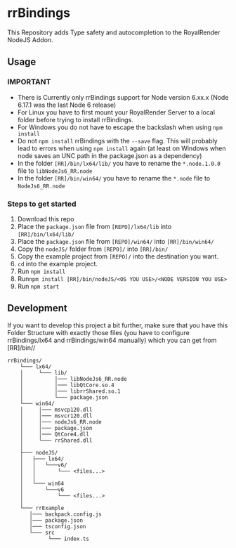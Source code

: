 # rrBindings

This Repository adds Type safety and autocompletion to the RoyalRender NodeJS Addon.

## Usage

### IMPORTANT
 *  There is Currently only rrBindings support for Node version 6.xx.x (Node 6.17.1 was the last Node 6 release)
 *  For Linux you have to first mount your RoyalRender Server to a local folder before trying to install rrBindings.
 *  For Windows you do not have to escape the backslash when using `npm install`
 *  Do not `npm install` rrBindings with the `--save` flag. This will probably lead to errors when using `npm install` again (at least on Windows when node saves an UNC path in the package.json as a dependency)
 *  In the folder `[RR]/bin/lx64/lib/` you have to rename the `*.node.1.0.0` file to `libNodeJs6_RR.node`
 *  In the folder `[RR]/bin/win64/` you have to rename the `*.node` file to `NodeJs6_RR.node`
 
### Steps to get started
1. Download this repo
2. Place the `package.json` file from `[REPO]/lx64/lib` into `[RR]/bin/lx64/lib/`
3. Place the `package.json` file from `[REPO]/win64/` into `[RR]/bin/win64/`
4. Copy the `nodeJS/` folder from `[REPO]/` into `[RR]/bin/`
5. Copy the example project from `[REPO]/` into the destination you want.
6. `cd` into the example project.
7. Run `npm install`
8. Run`npm install [RR]/bin/nodeJS/<OS YOU USE>/<NODE VERSION YOU USE>`
9. Run `npm start`

## Development

If you want to develop this project a bit further, make sure that you have this Folder Structure with exactly those files (you have to configure rrBindings/lx64 and rrBindings/win64 manually) which you can get from [RR]/bin/<OS>/
    
```
rrBindings/
    └─── lx64/
    │     └─── lib/
    │          │─── libNodeJs6_RR.node
    │          │─── libQtCore.so.4
    │          │─── librrShared.so.1
    │          └─── package.json
    └─── win64/
    │     │─── msvcp120.dll
    │     │─── msvcr120.dll
    │     │─── nodeJs6_RR.node
    │     │─── package.json
    │     │─── QtCore4.dll
    │     └─── rrShared.dll
    │
    ├─── nodeJS/
    │   ├─── lx64/
    │   │   └───v6/
    │   │       └─── <files...>
    │   │
    │   └─── win64
    │       └───v6
    │           └─── <files...>
    │
    └─── rrExample
       │─── backpack.config.js
       │─── package.json
       │─── tsconfig.json
       └─── src
             └─── index.ts
```

